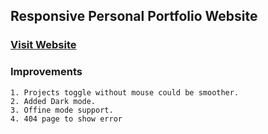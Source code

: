 ## Responsive Personal Portfolio Website 
### [Visit Website](https://kapil-77.github.io/portfolio/)

### Improvements 
```
1. Projects toggle without mouse could be smoother.
2. Added Dark mode.
3. Offine mode support.
4. 404 page to show error
```
